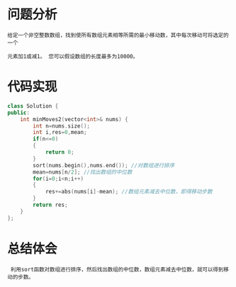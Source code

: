 # 问题分析 #

    给定一个非空整数数组，找到使所有数组元素相等所需的最小移动数，其中每次移动可将选定的一个

    元素加1或减1。 您可以假设数组的长度最多为10000。

# 代码实现 #
```C++
class Solution {
public:
    int minMoves2(vector<int>& nums) {
        int n=nums.size();
        int i,res=0,mean;
        if(n<=0)
        {
            return 0;
        }
        sort(nums.begin(),nums.end()); //对数组进行排序
        mean=nums[n/2]; //找出数组的中位数
        for(i=0;i<n;i++)
        {
            res+=abs(nums[i]-mean); //数组元素减去中位数，即得移动步数
        }
        return res;
    }
};
```
# 总结体会 #
     利用sort函数对数组进行排序，然后找出数组的中位数，数组元素减去中位数，就可以得到移动的步数。